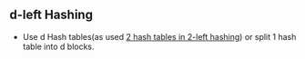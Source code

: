 ## d-left Hashing
- Use d Hash tables(as used [2 hash tables in 2-left hashing](..)) or split 1 hash table into d blocks.
